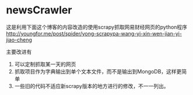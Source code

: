 # newsCrawler
这是利用下面这个博客的内容改造的使用scrapy抓取网易财经网页的python程序
http://youngfor.me/post/spider/yong-scrapypa-wang-yi-xin-wen-jian-yi-jiao-cheng


主要改进有
1. 可以定制抓取某一天的网页
2. 抓取项目作为字典输出到单个文本文件，而不是输出到MongoDB，这样更简单
3. 一些旧的代码不适应新scrapy版本的地方进行的修改，不一一列出。
